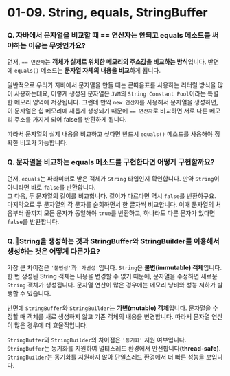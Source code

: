 # 01-09. String, equals, StringBuffer

### **Q. 자바에서 문자열을 비교할 때 == 연산자는 안되고 equals 메소드를 써야하는 이유는 무엇인가요?**

먼저, `== 연산자`는 **객체가 실제로 위치한 메모리의 주소값을 비교하는 방식**입니다. 반면에 `equals()` 메소드는 **문자열 자체의 내용을 비교**하게 됩니다.&#x20;

일반적으로 우리가 자바에서 문자열을 만들 때는 큰따옴표를 사용하는 리터럴 방식을 많이 사용하는데요, 이렇게 생성된 문자열은 `JVM`의 `String Constant Pool`이라는 특별한 메모리 영역에 저장됩니다. 그런데 만약 `new 연산자`를 사용해서 문자열을 생성하면, 이 문자열은 힙 메모리에 새롭게 생성되기 때문에 `== 연산자`로 비교하면 서로 다른 메모리 주소를 가지게 되어 false를 반환하게 됩니다.&#x20;

따라서 문자열의 실제 내용을 비교하고 싶다면 반드시 `equals()` 메소드를 사용해야 정확한 비교가 가능합니다.



### **Q. 문자열을 비교하는 equals 메소드를 구현한다면 어떻게 구현할까요?**

먼저, `equals`는 파라미터로 받은 객체가 `String` 타입인지 확인합니다. 만약 `String`이 아니라면 바로 `false`를 반환합니다. \
그 다음, 두 문자열의 길이를 비교합니다. 길이가 다르다면 역시 `false`를 반환하구요. \
마지막으로 두 문자열의 각 문자를 순회하면서 한 글자씩 비교합니다. 이때 문자열의 처음부터 끝까지 모든 문자가 동일해야 `true`를 반환하고, 하나라도 다른 문자가 있다면 `false`를 반환합니다.



### **Q.String을 생성하는 것과 StringBuffer와 StringBuilder를 이용해서 생성하는 것은 어떻게 다른가요?**

가장 큰 차이점은 `'불변성'`과 `'가변성'`입니다. `String`은 **불변(immutable) 객체**입니다. 한 번 생성된 String 객체는 내용을 변경할 수 없기 때문에, 문자열을 수정하면 새로운 `String` 객체가 생성됩니다. 문자열 연산이 많은 경우에는 메모리 낭비와 성능 저하가 발생할 수 있습니다.&#x20;

반면에 `StringBuffer`와 `StringBuilder`는 **가변(mutable) 객체**입니다. 문자열을 수정할 때 객체를 새로 생성하지 않고 기존 객체의 내용을 변경합니다. 따라서 문자열 연산이 많은 경우에 더 효율적입니다.&#x20;

`StringBuffer`와 `StringBuilder`의 차이점은 `'동기화'` 지원 여부입니다. `StringBuffer`는 동기화를 지원하여 멀티스레드 환경에서 안전합니&#xB2E4;**(thread-safe)**. `StringBuilder`는 동기화를 지원하지 않아 단일스레드 환경에서 더 빠른 성능을 보입니다.
